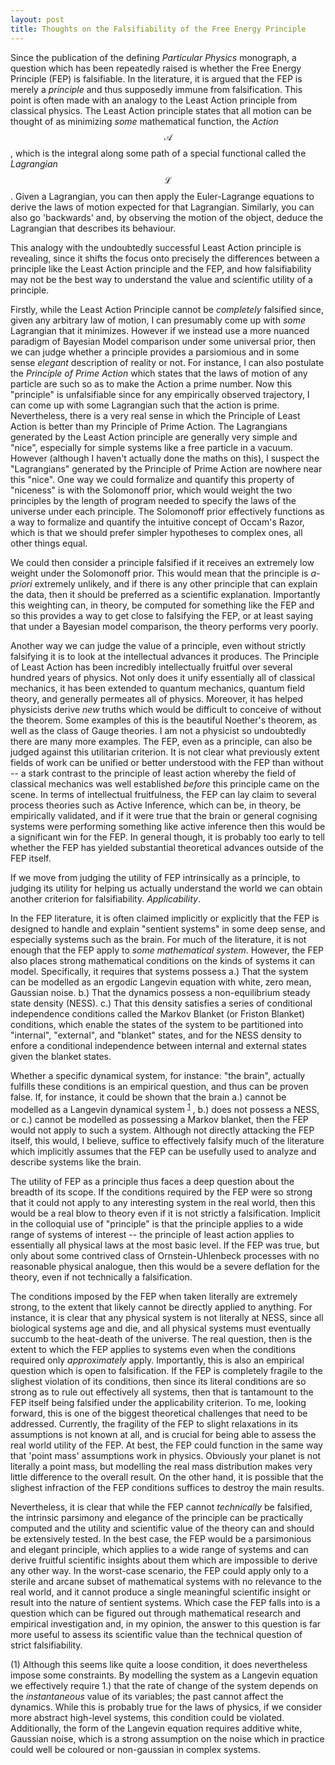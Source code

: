 ```yaml
---
layout: post
title: Thoughts on the Falsifiability of the Free Energy Principle
---
```



Since the publication of the defining *Particular Physics* monograph, a question which has been repeatedly raised is whether the Free Energy Principle (FEP) is falsifiable. In the literature, it is argued that the FEP is merely a *principle* and thus supposedly immune from falsification. This point is often made with an analogy to the Least Action principle from classical physics. The Least Action principle states that all motion can be thought of as minimizing *some* mathematical function, the *Action* $$\mathcal{A}$$, which is the integral along some path of a special functional called the *Lagrangian* $$\mathcal{L}$$. Given a Lagrangian, you can then apply the Euler-Lagrange equations to derive the laws of motion expected for that Lagrangian. Similarly, you can also go 'backwards'  and, by observing the motion of the object, deduce the Lagrangian that describes its behaviour.

This analogy with the undoubtedly successful Least Action principle is revealing, since it shifts the focus onto precisely the differences between a principle like the Least Action principle and the FEP, and how falsifiability may not be the best way to understand the value and scientific utility of a principle.

Firstly, while the Least Action Principle cannot be *completely* falsified since, given any arbitrary law of motion, I can presumably come up with *some* Lagrangian that it minimizes. However if we instead use a more nuanced paradigm of Bayesian Model comparison under some universal prior, then we can judge whether a principle provides a parsiomious and in some sense *elegant* description of reality or not. For instance, I can also postulate the *Principle of Prime Action* which states that the laws of motion of any particle are such so as to make the Action a prime number. Now this "principle" is unfalsifiable since for any empirically observed trajectory, I can come up with some Lagrangian such that the action is prime. Nevertheless, there is a very real sense in which the Principle of Least Action is better than my Principle of Prime Action. The Lagrangians generated by the Least Action principle are generally very simple and "nice", especially for simple systems like a free particle in a vacuum. However (although I haven't actually done the maths on this), I suspect the "Lagrangians" generated by the Principle of Prime Action are nowhere near this "nice". One way we could formalize and quantify this property of "niceness" is with the Solomonoff prior, which would weight the two principles by the length of program needed to specify the laws of the universe under each principle. The Solomonoff prior effectively functions as a way to formalize and quantify the intuitive concept of Occam's Razor, which is that we should prefer simpler hypotheses to complex ones, all other things equal.

We could then consider a principle falsified if it receives an extremely low weight under the Solomonoff prior. This would mean that the principle is *a-priori* extremely unlikely, and if there is any other principle that can explain the data, then it should be preferred as a scientific explanation. Importantly this weighting can, in theory, be computed for something like the FEP and so this provides a way to get close to falsifying the FEP, or at least saying that under a Bayesian model comparison, the theory performs very poorly.

Another way we can judge the value of a principle, even without strictly falsifying it is to look at the intellectual advances it produces. The Principle of Least Action has been incredibly intellectually fruitful over several hundred years of physics. Not only does it unify essentially all of classical mechanics, it has been extended to quantum mechanics, quantum field theory, and generally permeates all of physics. Moreover, it has helped physicists derive *new* truths which would be difficult to conceive of without the theorem. Some examples of this is the beautiful Noether's theorem, as well as the class of Gauge theories. I am not a physicist so undoubtedly there are many more examples. The FEP, even as a principle, can also be judged against this utilitarian criterion. It is not clear what previously extent fields of work can be unified or better understood with the FEP than without -- a stark contrast to the principle of least action whereby the field of classical mechanics was well established *before* this principle came on the scene. In terms of intellectual fruitfulness, the FEP can lay claim to several process theories such as Active Inference, which can be, in theory, be empirically validated, and if it were true that the brain or general cognising systems were performing something like active inference then this would be a significant win for the FEP. In general though, it is probably too early to tell whether the FEP has yielded substantial theoretical advances outside of the FEP itself.

If we move from judging the utility of FEP intrinsically as a principle, to judging its utility for helping us actually understand the world we can obtain another criterion for falsifiability. *Applicability*.

In the FEP literature, it is often claimed implicitly or explicitly that the FEP is designed to handle and explain "sentient systems" in some deep sense, and especially systems such as the brain. For much of the literature, it is not enough that the FEP apply to *some mathematical system*. However, the FEP also places strong mathematical conditions on the kinds of systems it can model. Specifically, it requires that systems possess a.) That the system can be modelled as an ergodic Langevin equation with white, zero mean, Gaussian noise. b.) That the dynamics possess a non-equilibrium steady state density (NESS). c.) That this density satisfies a series of conditional independence conditions called the Markov Blanket (or Friston Blanket) conditions, which enable the states of the system to be partitioned into "internal", "external", and "blanket" states, and for the NESS density to enfore a conditional independence between internal and external states given the blanket states. 

Whether a specific dynamical system, for instance: "the brain", actually fulfills these conditions is an empirical question, and thus can be proven false. If, for instance, it could be shown that the brain a.) cannot be modelled as a Langevin dynamical system <sup>[1](#myfootnote1)</sup> , b.) does not possess a NESS, or c.) cannot be modelled as possessing a Markov blanket, then the FEP would not apply to such a system. Although not directly attacking the FEP itself, this would, I believe, suffice to effectively falsify much of the literature which implicitly assumes that the FEP can be usefully used to analyze and describe systems like the brain. 

The utility of FEP as a principle thus faces a deep question about the breadth of its scope. If the conditions required by the FEP were so strong that it could not apply to any interesting system in the real world, then this would be a real blow to theory even if it is not strictly a falsification. Implicit in the colloquial use of "principle" is that the principle applies to a wide range of systems of interest -- the principle of least action applies to essentially all physical laws at the most basic level. If the FEP was true, but only about some contrived class of Ornstein-Uhlenbeck processes with no reasonable physical analogue, then this would be a severe deflation for the theory, even if not technically a falsification.

The conditions imposed by the FEP when taken literally are extremely strong, to the extent that likely cannot be directly applied to anything. For instance, it is clear that any physical system is not literally at NESS, since all biological systems age and die, and all physical systems must eventually succumb to the heat-death of the universe. The real question, then is the extent to which the FEP applies to systems even when the conditions required only *approximately* apply. Importantly, this is also an empirical question which is open to falsification. If the FEP is completely fragile to the slighest violation of its conditions, then since its literal conditions are so strong as to rule out effectively all systems, then that is tantamount to the FEP itself being falsified under the applicability criterion. To me, looking forward, this is one of the biggest theoretical challenges that need to be addressed. Currently, the fragility of the FEP to slight relaxations in its assumptions is not known at all, and is crucial for being able to assess the real world utility of the FEP. At best, the FEP could function in the same way that 'point mass' assumptions work in physics. Obviously your planet is not literally a point mass, but modelling the real mass distribution makes very little difference to the overall result. On the other hand, it is possible that the slighest infraction of the FEP conditions suffices to destroy the main results. 

Nevertheless, it is clear that while the FEP cannot *technically* be falsified, the intrinsic parsimony and elegance of the principle can be practically computed and the utility and scientific value of the theory can and should be extensively tested. In the best case, the FEP would be a parsimonious and elegant principle, which applies to a wide range of systems and can derive fruitful scientific insights about them which are impossible to derive any other way. In the worst-case scenario, the FEP could apply only to a sterile and arcane subset of mathematical systems with no relevance to the real world, and it cannot produce a single meaningful scientific insight or result into the nature of sentient systems. Which case the FEP falls into is a question which can be figured out through mathematical research and empirical investigation and, in my opinion, the answer to this question is far more useful to assess its scientific value than the technical question of strict falsifiability.


<a name="myfootnote1">(1)</a> Although this seems like quite a loose condition, it does nevertheless impose some constraints. By modelling the system as a Langevin equation we effectively require 1.) that the rate of change of the system depends on the *instantaneous* value of its variables; the past cannot affect the dynamics. While this is probably true for the laws of physics, if we consider more abstract high-level systems, this condition could be violated. Additionally, the form of the Langevin equation requires additive white, Gaussian noise, which is a strong assumption on the noise which in practice could well be coloured or non-gaussian in complex systems. 
